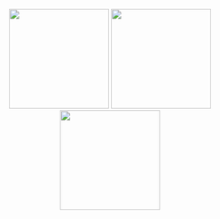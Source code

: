 <p align="center">
	<img height="180em" src="https://github-readme-stats.vercel.app/api?username=formidablae&show_icons=true&include_all_commits=true&count_private=true&hide_border=true&theme=dark" />
	<img height="180em" src="https://github-readme-streak-stats.herokuapp.com/?user=formidablae&include_all_commits=true&hide_border=true&theme=dark"/>
	<img height="180em" src="https://github-readme-stats.vercel.app/api/top-langs/?username=formidablae&layout=compact&langs_count=10&include_all_commits=true&hide_border=true&theme=dark">
</p>
